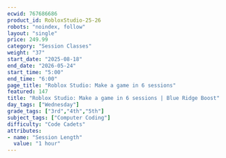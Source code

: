 ```yaml
---
ecwid: 767686686
product_id: RobloxStudio-25-26
robots: "noindex, follow"
layout: "single"
price: 249.99
category: "Session Classes"
weight: "37"
start_date: "2025-08-18"
end_date: "2026-05-24"
start_time: "5:00"
end_time: "6:00"
page_title: "Roblox Studio: Make a game in 6 sessions"
featured: 147
title: "Roblox Studio: Make a game in 6 sessions | Blue Ridge Boost"
day_tags: ["Wednesday"]
grade_tags: ["3rd","4th","5th"]
subject_tags: ["Computer Coding"]
difficulty: "Code Cadets"
attributes:
- name: "Session Length"
  value: "1 hour"
---
```

